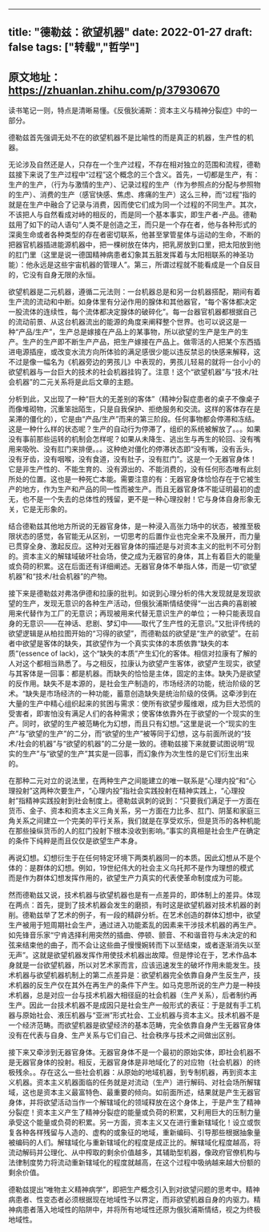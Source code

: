 
---
title: "德勒兹：欲望机器"
date: 2022-01-27
draft: false
tags: ["转载","哲学"]
---

## 原文地址：https://zhuanlan.zhihu.com/p/37930670

读书笔记一则，特点是清晰易懂。《反俄狄浦斯：资本主义与精神分裂症》中的一部分。

德勒兹首先强调无处不在的欲望机器不是比喻性的而是真正的机器，生产性的机器。

无论涉及自然还是人，只存在一个生产过程，不存在相对独立的范围和流程，德勒兹接下来说了生产过程中“过程”这个概念的三个含义。首先，一切都是生产，有：生产的生产，（行为与激情的生产）、记录过程的生产（作为参照点的分配与参照物的生产）、消费的生产（感官快感、焦虑、疼痛的生产）这么三种，而“过程”指的就是在生产中融合了记录与消费，因而使它们成为同一个过程的不同生产。其次，不该把人与自然看成对峙的相反的，而是同一个基本事实，即生产者-产品。德勒兹用了如下的动人语句“人类不是创造之王，而只是一个存在者，他与各种形式的深奥生命或者各种类型的存在者密切联系，他甚至掌管星体与运动的生命，不断的把器官机器插进能源机器中，把一棵树放在体内，把乳房放到口里，把太阳放到他的肛门里（这里是说一德国精神病患者幻象其五脏发挥着与太阳相联系的神圣功能）：他永远是这些宇宙机器的管理人”。第三，所谓过程就不能看成是一个自反目的，它没有自身无限的永恒。

欲望机器是二元机器，遵循二元法则：一台机器总是和另一台机器搭配，期间有着生产流的流动和中断。如身体里有分泌作用的腺体和其他器官，“每个客体都决定一股流体的连续性，每个流体都决定腺体的破碎化”。每一台器官机器都根据自己的流动前景、从这台机器流出的能源的角度来阐释整个世界。也可以说这是一种“产品/生产”，生产总是嫁接在产品上的某事物，所以欲望的生产是生产的生产。生产的生产即不断生产产品，把生产嫁接在产品上。做零活的人把某个东西插进电源插座，或改变水流方向所体验的满足感很少能以违反禁忌的快感来解释，这不过是像一幅名为《机器旁边的男孩儿》中表现的，男孩儿轻易的就将一台小小的欲望机器与一台巨大的技术的社会机器挂钩了。注意！这个“欲望机器”与“技术/社会机器”的二元关系将是此后文章的主题。

分析到此，又出现了一种“巨大的无差别的客体”（精神分裂症患者的桌子不像桌子而像堆砌物，沉重笨拙陌生，只是自我保护、拒绝服务和交流。这样的客体存在是呆滞的僵化的），它是由“产品/生产”而来的第三阶段。任何事物都会停滞和冻结。这是一种什么样的状态呢？生产的自动行为停滞了，组织的系统被解放了。。。如果没有事前那些运转的机制会怎样呢？如果从未降生、逃出生与再生的轮回、没有嘴用来吸吮、没有肛门来排便。。。这种绝对僵化的停滞状态即“没有嘴，没有舌头，没有牙齿，没有咽喉，没有食道，没有肚子，没有肛门”。这是一个无器官身体！它是非生产性的、不能生育的、没有源出的、不能消费的，没有任何形态唯有此刻所处的位置。这也是一种死亡本能。需要注意的有：无器官身体恰恰存在于它被生产的地方，作为生产和产品的同一性而被生产。而且无器官身体不能证明最初的虚无，也不是一个失去的总体性的残留，更不是一种心理投射！它与身体自身形象无关，它是无形象的。

结合德勒兹其他地方所说的无器官身体，是一种浸入高张力场中的状态，被推至极限状态的感觉，各官能无从区别，一切思考的后置作业也完全来不及展开，而力量已贯穿全身、激起反应。这种对无器官身体的描述是与对资本主义的批判不可分割的。资本主义的解辖域破坏社会场，使之成为无器官的身体，其上有着巨大的能量或负荷的积累。这在后面还有详细阐述。无器官身体不单指人体，而是一切“欲望机器”和“技术/社会机器”的产物。

接下来是德勒兹对弗洛伊德和拉康的批判。如说到心理分析的伟大发现就是发现欲望的生产，发现无意识的各种生产活动，但俄狄浦斯情结使得“一出古典的喜剧被用来代替作为工厂的无意识；再现被用来代替无意识生产的单位；一种只能表现自身的无意识——在神话、悲剧、梦幻中——取代了生产性的无意识。”又批评传统的欲望逻辑是从柏拉图开始的“习得的欲望”，而德勒兹的欲望是“生产的欲望”。在前者中欲望是客体的缺失，其欲望作为一个真实实体的本质依靠“缺失的本质”(essence of lack)，这个“缺失的本质”产生幻化的客体。相信对拉康有了解的人对这个都相当熟悉了。与之相反，拉康认为欲望产生客体，欲望产生现实，欲望与其客体是一回事：都是机器。而缺失的恰恰是主体，固定的主体。缺失乃是欲望的反作用。缺失不是本源的，是社会生产制造的，市场经济的功能，统治阶级的艺术。“缺失是市场经济的一种功能，蓄意创造缺失是统治阶级的伎俩。这牵涉到在大量的生产中精心组织起来的贫困与需求：使所有欲望步履维艰，成为巨大恐慌的受害者，即害怕没有满足人们的各种需求；使客体依靠外在于欲望的一个现实的生产。同时，欲望的生产被范畴化为幻想，而且只有幻想。”这里是说一个“现实的生产”与“欲望的生产”的二分，而“欲望的生产”被等同于幻想，这与前面所说的“技术/社会的机器”与“欲望的机器”的二分是一致的。德勒兹接下来就要试图说明“现实的生产”与“欲望的生产”其实是一回事，而幻象作为次生性的是它们衍生出来的。

在那种二元对立的说法里，在两种生产之间能建立的唯一联系是“心理内投”和“心理投射”这两种次要生产，“心理内投”指社会实践投射在精神实践上，“心理投射”指精神实践投射到社会制度上。德勒兹讽刺的说到：“只要我们满足于一方面在货币、金子、资本和资本主义三角关系，另一方面在力比多、肛门、阴茎和家庭三角关系之间建立一个完美的平行关系，我们就是在享受欢乐，但是货币的各种机能在那些操纵货币的人的肛门投射下根本没收到影响。”事实的真相是社会生产在确定的条件下纯粹是而且仅仅是欲望生产本身。

再说幻想。幻想衍生于在任何特定环境下两类机器同一的本质。因此幻想从不是个体的：是群体的幻想。例如，19世纪伟大的社会主义乌托邦不是作为理想的模式而是作为群体幻想发挥作用的，欲望生产力真实的代表使革命制度成为可能。

然而德勒兹又说，技术机器与欲望机器也是有一点差异的，即体制上的差异。体现在两点：首先，提到了技术机器会发生的磨损，有时这是欲望机器对技术机器的剥削。德勒兹举了艺术的例子，有一段的精辟分析。在艺术创造的群体幻想中，欲望生产被用于短周期社会生产，通过进入功能紊乱的因素来干涉技术机器的再生产。如先锋音乐家“宁肯选择利用突然的插曲、停顿、颤音、不和谐音符与未决定的和弦来结束他的曲子，而不会让这些曲子慢慢婉转而下以至结束，或者逐渐消失以至无声”。这就是欲望机器发挥作用使技术机器出故障。但是悖论在于，艺术作品本身就是一台欲望机器，所以对艺术家而言，应该迅速发生的破坏作用未能发生。技术机器与欲望机器机制上的第二点差异是：欲望机器完全依靠自身产生反生产，技术机器的反生产仅在其外在再生产的条件下产生。如马克思所说的生产力是一种技术机器，总是对应一台与技术机器大相径庭的社会机器（生产关系），后者制约再生产。因此一台技术机器不是成因只是社会生产一般形式的表征：于是就有手工机器与原始社会、液压机器与“亚洲”形式社会、工业机器与资本主义。技术机器不是一个经济范畴。而欲望机器是欲望经济的基本范畴，完全依靠自身产生无器官身体没有在代表与自身、生产关系与它们自己、社会秩序与技术之间做出区别。

接下来又牵涉到无器官身体。无器官身体不是一个最初的原始实体，即社会机器不是无器官身体的投射。相反，无器官身体是非地域化了的对应物（社会机器）的终极残余。。存在这么一些社会机器：从原始的地域机器，到专制机器，再到资本主义机器。资本主义机器面临的任务就是对流动（生产）进行解码、对社会场所解辖域，这也是资本主义最富特色、最重要的倾向。如前面所述，结果就是产生无器官身体，并将欲望活动当作一个解辖域化的领域释放在这个身体上，于是产生了精神分裂症！资本主义产生了精神分裂症的能量或负荷的积累，又利用巨大的压制力量承受这个能量或负荷的积累。另一方面，资本主义又在进行重新辖域化！设立或恢复各种各样残留与人造的、虚构的或象征的地域，重新编码、引导那些根据抽象量被编码的人们。解辖域化与重新辖域化的程度是成正比的。解辖域化程度越高，将流动解码并公理化、从中榨取的剩余价值越多，其辅助型机器，像政府官僚机构与法律制度势力将流动重新辖域化的程度就越高，在这个过程中吸纳越来越大份额的剩余价值。

德勒兹提出“唯物主义精神病学”，即把生产概念引入到对欲望问题的思考中。精神病患者、性变态者必须根据现在地域性予以界定，而非欲望机器自身的内驱力。精神病患者落入地域性的陷阱中，并将所有地域性还原为俄狄浦斯情结，视之为终极地域性。

